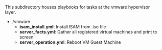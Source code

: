 This subdirectory houses playbooks for tasks at the vmware hypervisor layer.

- /vmware
   - **isam_install.yml**: Install ISAM from .iso file
   - **server_facts.yml**: Gather all registered virtual machines and print to screen
   - **server_operation.yml**: Reboot VM Guest Machine
